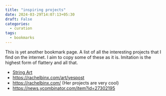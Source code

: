 ```yaml
---
title: "inspiring projects"
date: 2024-03-29T14:07:13+05:30
draft: False
categories:
  - curation
tags:
  - bookmarks
---
```


This is yet another bookmark page. 
A list of all the interesting projects that I find on the internet.
I aim to copy some of these as it is. Imitation is the highest form of flattery and all that.

- [String Art](https://medium.com/@paulmorrishill/building-a-string-art-machine-eeee386a38db)
- https://rachelbinx.com/art/yespost
- https://rachelbinx.com/ (Her projects are very cool)
- https://news.ycombinator.com/item?id=27302195